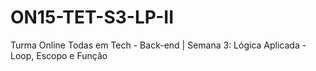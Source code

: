 # ON15-TET-S3-LP-II
Turma Online Todas em Tech - Back-end | Semana 3:  Lógica Aplicada - Loop, Escopo e Função
